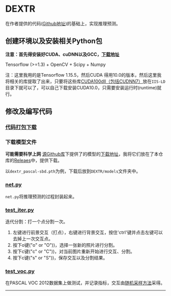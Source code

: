 # DEXTR

在作者提供的代码([Github地址](https://github.com/intel-isl/Intseg))的基础上，实现推理预测。

## 创建环境以及安装相关Python包

**注意：首先得安装好CUDA、cuDNN以及GCC，[下载地址](../../README.md#实验环境)**

Tensorflow (>=1.3) + OpenCV + Scipy + Numpy

注：这里我用的是Tensorflow 1.15.5，然后CUDA 得用10.0的版本，然后这里我将相关的库提取了出来，只要将这些库[CUDA100dll（包括CUDNN7）](https://github.com/BingqiangZhou/IntSeg_InsSeg_CodeCollection/releases/tag/iisld)放在`IIS-LD`目录下就可以了，可以自己下载安装CUDA10.0，只需要安装运行时(runtime)就行。

## 修改及编写代码
### [代码打包下载](https://github.com/BingqiangZhou/IntSeg_InsSeg_CodeCollection/releases/tag/iisld)

### 下载模型文件

**可能需要科学上网** [源Github库](https://github.com/intel-isl/Intseg)下提供了的模型的[下载地址](https://drive.google.com/open?id=1u96zu0VyNpy-1VL90EbriN74hGaBBK08)，我将它们放在了本仓库的[Releaes](https://github.com/BingqiangZhou/IntSeg_InsSeg_CodeCollection/releases/tag/iisld)中，提供下载。

以`dextr_pascal-sbd.pth`为例，下载后放到`DEXTR/models`文件夹中。

### [net.py](./net.py)

`net.py`将推理预测的过程封装起来。

### [test_iter.py](./test_iter.py)

迭代分割：打一个点分割一次。

1. 左键进行前景交互（打点），右键进行背景交互，按住'ctrl'键并点击左键可以去掉上一次交互点。
2. 按下o键("o" or "O"))，选择一张新的照片进行分割。
3. 按下c键("c" or "C"))，对当前图片重新开始进行交互、分割。
4. 按下c键("s" or "S"))，保存交互以及分割结果。

### [test_voc.py](./test_voc.py)

在PASCAL VOC 2012数据集上做测试，并记录指标，交互由[随机采样方法](../RandomSample/random_sample.py)采得。

---

